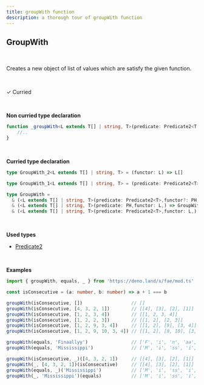 ```yaml
---
title: groupWith function
description: a thorough tour of groupWith function
---
```


## GroupWith
<br>

Creates a new object of list of values which are satisfy the given function.

<br>

&check; Curried

<br>

**Non curried type declaration**
```typescript
function _groupWith<L extends T[] | string, T>(predicate: Predicate2<T | string>,functor: L): T[][] | string[] {
    //..
}
```
<br>

**Curried type declaration**

```typescript
type GroupWith_2<L extends T[] | string, T> = (functor: L) => L[]

type GroupWith_1<L extends T[] | string, T> = (predicate: Predicate2<T>) => L[]

type GroupWith =
  & (<L extends T[] | string, T>(predicate: Predicate2<T>,functor?: PH,) => GroupWith_2<L, T>)
  & (<L extends T[] | string, T>(predicate: PH,functor: L,) => GroupWith_1<L, T>)
  & (<L extends T[] | string, T>(predicate: Predicate2<T>,functor: L,) => L[])
```
<br>

**Used types**
* [Predicate2](/types/Predicate2)

<br>

**Examples**
```typescript
import { groupWith, equals, _ } from 'https://deno.land/x/fae/mod.ts'

const isConsecutive = (a: number, b: number) => a + 1 === b

groupWith(isConsecutive, [])                  // []
groupWith(isConsecutive, [4, 3, 2, 1])        // [[4], [3], [2], [1]]
groupWith(isConsecutive, [1, 2, 3, 4])        // [[1, 2, 3, 4]]
groupWith(isConsecutive, [1, 2, 2, 3])        // [[1, 2], [2, 3]]
groupWith(isConsecutive, [1, 2, 9, 3, 4])     // [[1, 2], [9], [3, 4]]
groupWith(isConsecutive, [1, 2, 9, 10, 3, 4]) // [[1, 2], [9, 10], [3, 4]]

groupWith(equals, 'Finaallyy')                // ['F', 'i', 'n', 'aa', 'll', 'yy']
groupWith(equals, 'Mississippi')              // ['M', 'i', 'ss', 'i', 'ss', 'i', 'pp', 'i']

groupWith(isConsecutive, _)([4, 3, 2, 1])     // [[4], [3], [2], [1]]
groupWith(_, [4, 3, 2, 1])(isConsecutive)     // [[4], [3], [2], [1]]
groupWith(equals, _)('Mississippi')           // ['M', 'i', 'ss', 'i', 'ss', 'i', 'pp', 'i']
groupWith(_, 'Mississippi')(equals)           // ['M', 'i', 'ss', 'i', 'ss', 'i', 'pp', 'i']

``` 
